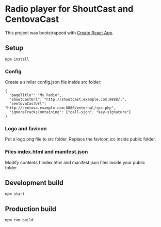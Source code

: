 # Radio player for ShoutCast and CentovaCast

This project was bootstrapped with [Create React App](https://github.com/facebookincubator/create-react-app).

## Setup

```
npm install
```

### Config

Create a similar config.json file inside src folder:

```
{
  "pageTitle": "My Radio",
  "shoutCastUrl": "http://shoutcast.example.com:8888/;",
  "centovaCastUrl": "http://centova.example.com:8080/external/rpc.php",
  "ignoreTracksContaining": ["call-sign", "key-signature"]
}
```

### Logo and favicon

Put a logo.png file to src folder. Replace the favicon.ico inside public folder.

### Files index.html and manifest.json

Modify contents f index.html and manifest.json files inside your public folder.

## Development build

```
npm start
```

## Production build

```
npm run build
```
